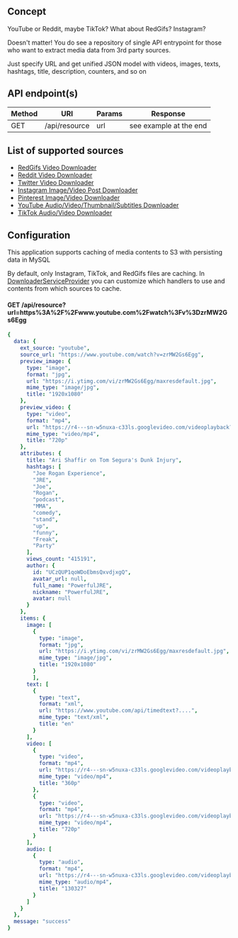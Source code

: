 ## Concept
YouTube or Reddit, maybe TikTok? What about RedGifs? Instagram? 

Doesn't matter! You do see a repository of single API entrypoint for those who want to extract media data from 3rd party sources. 

Just specify URL and get unified JSON model with videos, images, texts, hashtags, title, description, counters, and so on 

## API endpoint(s)

| Method | URI | Params | Response |
| ------ | --- | ------ | -------- | 
| GET | /api/resource | url | see example at the end|

## List of supported sources

-   [RedGifs Video Downloader](https://github.com/AnyDownloader/RedGifsDownloader)
-   [Reddit Video Downloader](https://github.com/AnyDownloader/RedditDownloader)
-   [Twitter Video Downloader](https://github.com/AnyDownloader/TwitterDownloader)
-   [Instagram Image/Video Post Downloader](https://github.com/AnyDownloader/InstagramDownloader)
-   [Pinterest Image/Video Downloader](https://github.com/AnyDownloader/PinterestDownloader)
-   [YouTube Audio/Video/Thumbnail/Subtitles Downloader](https://github.com/AnyDownloader/YouTubeDownloader)
-   [TikTok Audio/Video Downloader](https://github.com/AnyDownloader/TikTokDownloader)

## Configuration

This application supports caching of media contents to S3 with persisting data in MySQL

By default, only Instagram, TikTok, and RedGifs files are caching. In [DownloaderServiceProvider](https://github.com/AnyDownloader/DownloaderAPI/blob/master/app/Providers/DownloaderServiceProvider.php) you can customize which handlers to use and contents from which sources to cache.


#### GET /api/resource?url=https%3A%2F%2Fwww.youtube.com%2Fwatch%3Fv%3DzrMW2Gs6Egg
```yaml
{
  data: {
    ext_source: "youtube",
    source_url: "https://www.youtube.com/watch?v=zrMW2Gs6Egg",
    preview_image: {
      type: "image",
      format: "jpg",
      url: "https://i.ytimg.com/vi/zrMW2Gs6Egg/maxresdefault.jpg",
      mime_type: "image/jpg",
      title: "1920x1080"
    },
    preview_video: {
      type: "video",
      format: "mp4",
      url: "https://r4---sn-w5nuxa-c33ls.googlevideo.com/videoplayback?.........",
      mime_type: "video/mp4",
      title: "720p"
    },
    attributes: {
      title: "Ari Shaffir on Tom Segura's Dunk Injury",
      hashtags: [
        "Joe Rogan Experience",
        "JRE",
        "Joe",
        "Rogan",
        "podcast",
        "MMA",
        "comedy",
        "stand",
        "up",
        "funny",
        "Freak",
        "Party"
      ],
      views_count: "415191",
      author: {
        id: "UCzQUP1qoWDoEbmsQxvdjxgQ",
        avatar_url: null,
        full_name: "PowerfulJRE",
        nickname: "PowerfulJRE",
        avatar: null
      }
    },
    items: {
      image: [
        {
          type: "image",
          format: "jpg",
          url: "https://i.ytimg.com/vi/zrMW2Gs6Egg/maxresdefault.jpg",
          mime_type: "image/jpg",
          title: "1920x1080"
        }
        ],
      text: [
        {
          type: "text",
          format: "xml",
          url: "https://www.youtube.com/api/timedtext?....",
          mime_type: "text/xml",
          title: "en"
        }
      ],
      video: [
        {
          type: "video",
          format: "mp4",
          url: "https://r4---sn-w5nuxa-c33ls.googlevideo.com/videoplayback?...",
          mime_type: "video/mp4",
          title: "360p"
        },
        {
          type: "video",
          format: "mp4",
          url: "https://r4---sn-w5nuxa-c33ls.googlevideo.com/videoplayback?...",
          mime_type: "video/mp4",
          title: "720p"
        }
      ],
      audio: [
        {
          type: "audio",
          format: "mp4",
          url: "https://r4---sn-w5nuxa-c33ls.googlevideo.com/videoplayback?...",
          mime_type: "audio/mp4",
          title: "130327"
        }
      ]
    }
  },
  message: "success"
}
```
